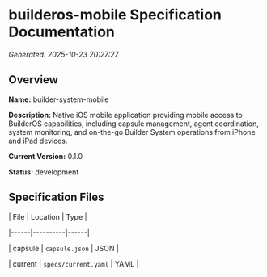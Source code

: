 # builderos-mobile Specification Documentation

*Generated: 2025-10-23 20:27:27*

## Overview

**Name:** builder-system-mobile

**Description:** Native iOS mobile application providing mobile access to BuilderOS capabilities,
including capsule management, agent coordination, system monitoring, and on-the-go
Builder System operations from iPhone and iPad devices.


**Current Version:** 0.1.0

**Status:** development


## Specification Files

| File | Location | Type |

|------|----------|------|

| capsule | `capsule.json` | JSON |

| current | `specs/current.yaml` | YAML |
